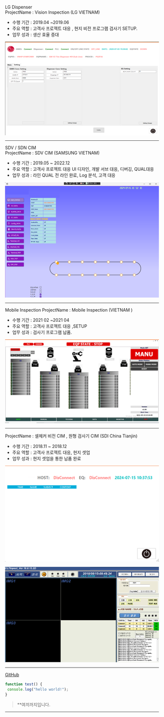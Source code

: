 LG Dispenser  
ProjectName : Vision Inspection (LG VIETNAM)
- 수행 기간 : 2019.04 ~2019.06
- 주요 역할 : 고객사 프로젝트 대응 , 현지 비전 프로그램 검사기 SETUP.
- 업무 성과 : 생산 효율 증대

![Github logo](/images/LG.png) 

---

SDV / SDN CIM  
ProjectName : SDV CIM (SAMSUNG VIETNAM)
- 수행 기간 : 2019.05 ~ 2022.12
- 주요 역할 : 고객사 프로젝트 대응 UI 디자인, 개발 서브 대응, 디버깅, QUAL대응
- 업무 성과 : 라인 QUAL 전 라인 완료, Log 분석, 고객 대응

![Github logo](/images/INSPECTION_SDV.png) 

---

Mobile Inspection 
ProjectName : Mobile Inspection  (VIETNAM )
- 수행 기간 : 2021 02 ~2021 04
- 주요 역할 : 고객사 프로젝트 대응 ,SETUP
- 업무 성과 : 검사기 프로그램 납품.

![Github logo](/images/wafermain1.GIF) 

---

ProjectName : 셀체커 비전 CIM , 원형 검사기 CIM (SDI China Tianjin)
- 수행 기간 : 2018.11 ~ 2018.12
- 주요 역할 : 고객사 프로젝트 대응, 현지 셋업
- 업무 성과 : 현지 셋업을 통한 납품 완료

![Github logo](/images/CELLCHECKER1.png) 

![Github logo](/images/CELLUI.png) 

---

[GitHub](http://github.com"깃허")
```javascript 
function test() { 
 console.log("hello world!"); 
} 
```

> **여끼까지입니다.
> 

---
